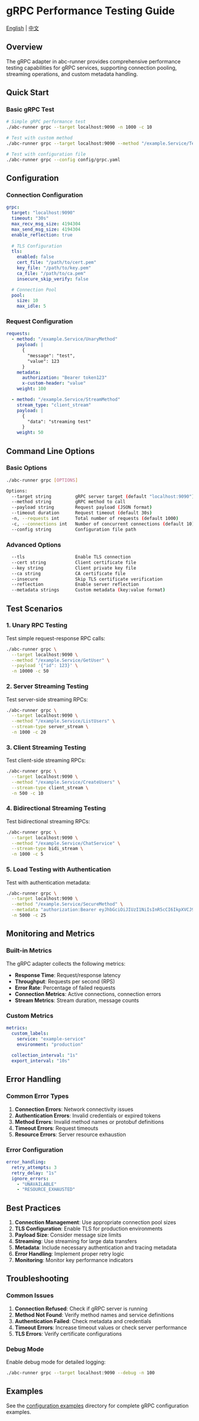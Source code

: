 # gRPC Performance Testing Guide

[English](grpc.md) | [中文](../zh/user-guide/grpc.md)

## Overview

The gRPC adapter in abc-runner provides comprehensive performance testing capabilities for gRPC services, supporting connection pooling, streaming operations, and custom metadata handling.

## Quick Start

### Basic gRPC Test

```bash
# Simple gRPC performance test
./abc-runner grpc --target localhost:9090 -n 1000 -c 10

# Test with custom method
./abc-runner grpc --target localhost:9090 --method "/example.Service/TestMethod" -n 1000

# Test with configuration file
./abc-runner grpc --config config/grpc.yaml
```

## Configuration

### Connection Configuration

```yaml
grpc:
  target: "localhost:9090"
  timeout: "30s"
  max_recv_msg_size: 4194304
  max_send_msg_size: 4194304
  enable_reflection: true
  
  # TLS Configuration
  tls:
    enabled: false
    cert_file: "/path/to/cert.pem"
    key_file: "/path/to/key.pem"
    ca_file: "/path/to/ca.pem"
    insecure_skip_verify: false

  # Connection Pool
  pool:
    size: 10
    max_idle: 5
```

### Request Configuration

```yaml
requests:
  - method: "/example.Service/UnaryMethod"
    payload: |
      {
        "message": "test",
        "value": 123
      }
    metadata:
      authorization: "Bearer token123"
      x-custom-header: "value"
    weight: 100

  - method: "/example.Service/StreamMethod"
    stream_type: "client_stream"
    payload: |
      {
        "data": "streaming test"
      }
    weight: 50
```

## Command Line Options

### Basic Options

```bash
./abc-runner grpc [OPTIONS]

Options:
  --target string         gRPC server target (default "localhost:9090")
  --method string         gRPC method to call
  --payload string        Request payload (JSON format)
  --timeout duration      Request timeout (default 30s)
  -n, --requests int      Total number of requests (default 1000)
  -c, --connections int   Number of concurrent connections (default 10)
  --config string         Configuration file path
```

### Advanced Options

```bash
  --tls                   Enable TLS connection
  --cert string           Client certificate file
  --key string            Client private key file
  --ca string             CA certificate file
  --insecure              Skip TLS certificate verification
  --reflection            Enable server reflection
  --metadata strings      Custom metadata (key:value format)
```

## Test Scenarios

### 1. Unary RPC Testing

Test simple request-response RPC calls:

```bash
./abc-runner grpc \
  --target localhost:9090 \
  --method "/example.Service/GetUser" \
  --payload '{"id": 123}' \
  -n 10000 -c 50
```

### 2. Server Streaming Testing

Test server-side streaming RPCs:

```bash
./abc-runner grpc \
  --target localhost:9090 \
  --method "/example.Service/ListUsers" \
  --stream-type server_stream \
  -n 1000 -c 20
```

### 3. Client Streaming Testing

Test client-side streaming RPCs:

```bash
./abc-runner grpc \
  --target localhost:9090 \
  --method "/example.Service/CreateUsers" \
  --stream-type client_stream \
  -n 500 -c 10
```

### 4. Bidirectional Streaming Testing

Test bidirectional streaming RPCs:

```bash  
./abc-runner grpc \
  --target localhost:9090 \
  --method "/example.Service/ChatService" \
  --stream-type bidi_stream \
  -n 1000 -c 5
```

### 5. Load Testing with Authentication

Test with authentication metadata:

```bash
./abc-runner grpc \
  --target localhost:9090 \
  --method "/example.Service/SecureMethod" \
  --metadata "authorization:Bearer eyJhbGciOiJIUzI1NiIsInR5cCI6IkpXVCJ9..." \
  -n 5000 -c 25
```

## Monitoring and Metrics

### Built-in Metrics

The gRPC adapter collects the following metrics:

- **Response Time**: Request/response latency
- **Throughput**: Requests per second (RPS)
- **Error Rate**: Percentage of failed requests
- **Connection Metrics**: Active connections, connection errors
- **Stream Metrics**: Stream duration, message counts

### Custom Metrics

```yaml
metrics:
  custom_labels:
    service: "example-service"
    environment: "production"
  
  collection_interval: "1s"
  export_interval: "10s"
```

## Error Handling

### Common Error Types

1. **Connection Errors**: Network connectivity issues
2. **Authentication Errors**: Invalid credentials or expired tokens
3. **Method Errors**: Invalid method names or protobuf definitions
4. **Timeout Errors**: Request timeouts
5. **Resource Errors**: Server resource exhaustion

### Error Configuration

```yaml
error_handling:
  retry_attempts: 3
  retry_delay: "1s"
  ignore_errors:
    - "UNAVAILABLE"
    - "RESOURCE_EXHAUSTED"
```

## Best Practices

1. **Connection Management**: Use appropriate connection pool sizes
2. **TLS Configuration**: Enable TLS for production environments
3. **Payload Size**: Consider message size limits
4. **Streaming**: Use streaming for large data transfers
5. **Metadata**: Include necessary authentication and tracing metadata
6. **Error Handling**: Implement proper retry logic
7. **Monitoring**: Monitor key performance indicators

## Troubleshooting

### Common Issues

1. **Connection Refused**: Check if gRPC server is running
2. **Method Not Found**: Verify method names and service definitions
3. **Authentication Failed**: Check metadata and credentials
4. **Timeout Errors**: Increase timeout values or check server performance
5. **TLS Errors**: Verify certificate configurations

### Debug Mode

Enable debug mode for detailed logging:

```bash
./abc-runner grpc --target localhost:9090 --debug -n 100
```

## Examples

See the [configuration examples](../../config/examples/) directory for complete gRPC configuration examples.